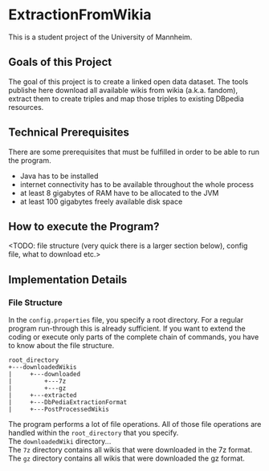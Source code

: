 # ExtractionFromWikia
This is a student project of the University of Mannheim. 

## Goals of this Project
The goal of this project is to create a linked open data dataset.
The tools publishe here download all available wikis from wikia (a.k.a. fandom), extract them to create triples and map those triples to existing DBpedia resources. 

## Technical Prerequisites
There are some prerequisites that must be fulfilled in order to be able to run the program.
- Java has to be installed
- internet connectivity has to be available throughout the whole process 
- at least 8 gigabytes of RAM have to be allocated to the JVM
- at least 100 gigabytes freely available disk space

## How to execute the Program?
<TODO: file structure (very quick there is a larger section below), config file, what to download etc.>


## Implementation Details

### File Structure
In the `config.properties` file, you specify a root directory. For a regular program run-through this is already sufficient. If you want to extend the coding or execute only parts of the complete chain of commands, you have to know about the file structure.

```
root_directory
+---downloadedWikis
|     +---downloaded
|         +---7z
|         +---gz
|     +---extracted
|     +---DbPediaExtractionFormat
|     +---PostProcessedWikis
```

The program performs a lot of file operations. All of those file operations are handled within the `root_directory` that you specify.<br />
The `downloadedWiki` directory... <todo><br />
The `7z` directory contains all wikis that were downloaded in the 7z format.<br />
The `gz` directory contains all wikis that were downloaded the gz format.<br />

